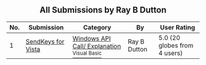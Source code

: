 ﻿<div align="center">

## All Submissions by Ray B Dutton

</div>

No.  | Submission | Category | By   | User Rating
---- | ---------- | -------- | ---- | -----------
1 | [SendKeys for Vista<br />](https://github.com/Planet-Source-Code/ray-b-dutton-sendkeys-for-vista__1-69994) | [Windows API Call/ Explanation<br /><sup>Visual Basic</sup>](../ByCategory/windows-api-call-explanation__1-39.md) | Ray B Dutton | 5.0 (20 globes from 4 users)
